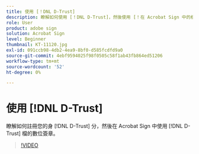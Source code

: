 ```yaml
---
title: 使用 [！DNL D-Trust]
description: 瞭解如何使用 [！DNL D-Trust]，然後使用 [！在 Acrobat Sign 中的檔上使用 DNL D-Trust] 數位簽章
role: User
product: adobe sign
solution: Acrobat Sign
level: Beginner
thumbnail: KT-11120.jpg
exl-id: 091ccb98-4db2-4ea9-8bf0-d585fcdfd9a0
source-git-commit: 4ebf9594025f98f0505c58f1ab43fb864ed51206
workflow-type: tm+mt
source-wordcount: '52'
ht-degree: 0%

---
```


# 使用 [!DNL D-Trust]

瞭解如何註冊您的身 [!DNL D-Trust] 分，然後在 Acrobat Sign 中使用 [!DNL D-Trust] 檔的數位簽章。

>[!VIDEO](https://video.tv.adobe.com/v/3410193?quality=12&learn=on&hidetitle=true)
